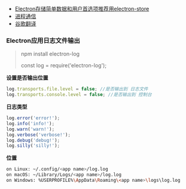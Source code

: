 -  [Electron存储简单数据和用户首选项推荐用electron-store](https://www.cnblogs.com/xusx2014/p/11967789.html)
-  [进程通信](https://www.jianshu.com/p/7f1002c281e2)
-  [谷歌翻译](https://www.jianshu.com/p/91c8215c66d8)

  









### Electron应用日志文件输出

> npm install electron-log
>
> const log = require('electron-log');

**设置是否输出位置**

```js
log.transports.file.level = false; //是否输出到 日志文件
log.transports.console.level = false; //是否输出到 控制台
```

**日志类型**

```js
log.error('error!');
log.info('info!');
log.warn('warn!');
log.verbose('verbose!');
log.debug('debug!');
log.silly('silly!');
```

**位置**

```bash
on Linux: ~/.config/<app name>/log.log
on macOS: ~/Library/Logs/<app name>/log.log
on Windows: %USERPROFILE%\AppData\Roaming\<app name>\logs\log.log
```


